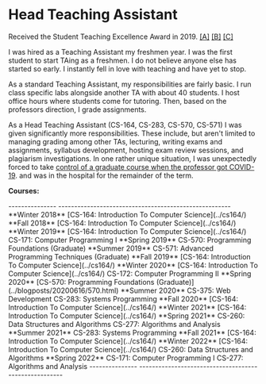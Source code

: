 # Head Teaching Assistant

Received the Student Teaching Excellence Award in 2019.
[[A]](files/TAAwarda.jpg)
[[B]](files/TAAwardb.jpg)
[[C]](files/TAAwardc.jpg)

I was hired as a Teaching Assistant my freshmen year. I was the first student to
start TAing as a freshmen. I do not believe anyone else has started so early.
I instantly fell in love with teaching and have yet to stop.

As a standard Teaching Assistant, my responsibilities are fairly basic. I run
class specific labs alongside another TA with about 40 students. I host office
hours where students come for tutoring. Then, based on the professors direction,
I grade assignments.

As a Head Teaching Assistant (CS-164, CS-283, CS-570, CS-571) I was given
significantly more responsibilities. These include, but aren't limited to
managing grading among other TAs, lecturing, writing exams and assignments,
syllabus development, hosting exam review sessions, and plagiarism
investigations. In one rather unique situation, I was unexpectedly forced to take
[control of a graduate course when the professor got COVID-19](../blogposts/20200616/570.html).
and was in the hospital for the remainder of the term.

**Courses:**
<div id="tacourses">
---------------   ------------------------------------------------------
**Winter 2018**   [CS-164: Introduction To Computer Science](../cs164/)
**Fall 2018**     [CS-164: Introduction To Computer Science](../cs164/)
**Winter 2019**   [CS-164: Introduction To Computer Science](../cs164/)
                  CS-171: Computer Programming I
**Spring 2019**   CS-570: Programming Foundations (Graduate)
**Summer 2019**   CS-571: Advanced Programming Techniques (Graduate)
**Fall 2019**     [CS-164: Introduction To Computer Science](../cs164/)
**Winter 2020**   [CS-164: Introduction To Computer Science](../cs164/)
                  CS-172: Computer Programming II
**Spring 2020**   [CS-570: Programming Foundations (Graduate)](../blogposts/20200616/570.html)
**Summer 2020**   CS-375: Web Development
                  CS-283: Systems Programming
**Fall 2020**     [CS-164: Introduction To Computer Science](../cs164/)
**Winter 2021**   [CS-164: Introduction To Computer Science](../cs164/)
**Spring 2021**   CS-260: Data Structures and Algorithms
                  CS-277: Algorithms and Analysis
**Summer 2021**   CS-283: Systems Programming
**Fall 2021**     [CS-164: Introduction To Computer Science](../cs164/)
**Winter 2022**   [CS-164: Introduction To Computer Science](../cs164/)
                  CS-260: Data Structures and Algorithms
**Spring 2022**   CS-171: Computer Programming I
                  CS-277: Algorithms and Analysis
---------------   ------------------------------------------------------
</div>

